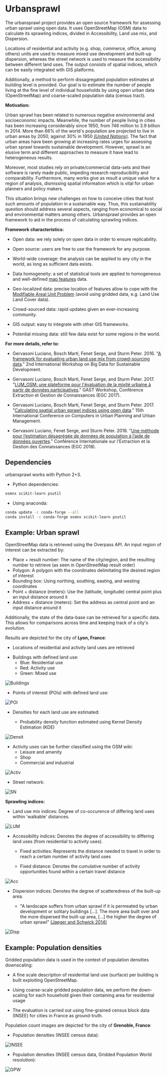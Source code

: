 # Urbansprawl

The urbansprawl project provides an open source framework for assessing urban sprawl using open data.
It uses OpenStreetMap (OSM) data to calculate its sprawling indices, divided in Accessibility, Land use mix, and Dispersion.

Locations of residential and activity (e.g. shop, commerce, office, among others) units are used to measure mixed use development and built-up dispersion, whereas the street network is used to measure the accessibility between different land uses.
The output consists of spatial indices, which can be easily integrated with GIS platforms.

Additionally, a method to perform dissagregated population estimates at building level is provided.
Our goal is to estimate the number of people living at the fine level of individual households by using open urban data (OpenStreetMap) and coarse-scaled population data (census tract).

**Motivation:**

Urban sprawl has been related to numerous negative environmental and socioeconomic impacts. 
Meanwhile, the number of people living in cities has been increasing considerably since 1950, from 746 million to 3.9 billion in 2014. More than 66% of the world's population are projected to live in urban areas by 2050, against 30% in 1950 <cite>[(United Nations)][1]</cite>.
The fact that urban areas have been growing at increasing rates urges for assessing urban sprawl towards sustainable development.
However, sprawl is an elusive term and different approaches to measure it have lead to heterogeneous results. 

[1]:https://esa.un.org/unpd/wup/publications/files/wup2014-highlights.pdf

Moreover, most studies rely on private/commercial data-sets and their software is rarely made public, impeding research reproducibility and comparability. 
Furthermore, many works give as result a unique value for a region of analysis, dismissing spatial information which is vital for urban planners and policy makers. 

This situation brings new challenges on how to conceive cities that host such amounts of population in a sustainable way. Thus, this sustainability question should address several aspects, ranging from economical to social and environmental matters among others.
Urbansprawl provides an open framework to aid in the process of calculating sprawling indices.

**Framework characteristics:**

* Open data: we rely solely on open data in order to ensure replicability.

* Open source: users are free to use the framework for any purpose.

* World-wide coverage: the analysis can be applied to any city in the world, as long as sufficient data exists.

* Data homogeneity: a set of statistical tools are applied to homogeneous and well-defined [map features](https://wiki.openstreetmap.org/wiki/Map_Features) data.

* Geo-localized data: precise location of features allow to cope with the [Modifiable Areal Unit Problem](https://en.wikipedia.org/wiki/Modifiable_areal_unit_problem) (avoid using gridded data, e.g. Land Use Land Cover data).

* Crowd-sourced data: rapid updates given an ever-increasing community.

* GIS output: easy to integrate with other GIS frameworks.

* Potential missing data: still few data exist for some regions in the world.


**For more details, refer to:**

* Gervasoni Luciano, Bosch Martí, Fenet Serge, and Sturm Peter. 2016. "[A framework for evaluating urban land use mix from crowd-sourcing data](https://hal.inria.fr/hal-01396792)." 2nd International Workshop on Big Data for Sustainable Development.

* Gervasoni Luciano, Bosch Martí, Fenet Serge, and Sturm Peter. 2017. "[LUM_OSM: une plateforme pour l'évaluation de la mixité urbaine à partir de données participatives](https://hal.inria.fr/hal-01548341)." GAST Workshop, Conférence Extraction et Gestion de Connaissances (EGC 2017).

* Gervasoni Luciano, Bosch Martí, Fenet Serge, and Sturm Peter. 2017. "[Calculating spatial urban sprawl indices using open data](https://hal.inria.fr/hal-01535469)." 15th International Conference on Computers in Urban Planning and Urban Management.

* Gervasoni Luciano, Fenet Serge, and Sturm Peter. 2018. "[Une méthode pour l’estimation désagrégée de données de population à l’aide de données ouvertes](https://hal.inria.fr/hal-01667975)." Conférence Internationale sur l'Extraction et la Gestion des Connaissances (EGC 2018).


## Dependencies

urbansprawl works with Python 2+3.

- Python dependencies:
```sh
osmnx scikit-learn psutil
```

* Using anaconda:
```sh
conda update -c conda-forge --all
conda install -c conda-forge osmnx scikit-learn psutil
```

## Example: Urban sprawl

OpenStreetMap data is retrieved using the Overpass API.
An input region of interest can be extracted by:

* Place + result number: The name of the city/region, and the resulting number to retrieve (as seen in OpenStreetMap result order)
* Polygon: A polygon with the coordinates delimitating the desired region of interest
* Bounding box: Using northing, southing, easting, and westing coordinates
* Point + distance (meters): Use the (latitude, longitude) central point plus an input distance around it
* Address + distance (meters): Set the address as central point and an input distance around it

Additionally, the state of the data-base can be retrieved for a specific data. 
This allows for comparisons across time and keeping track of a city's evolution.

Results are depicted for the city of **Lyon, France**:

- Locations of residential and activity land uses are retrieved

* Buildings with defined land use:
	* Blue: Residential use
	* Red: Activity use
	* Green: Mixed use

![Buildings](examples/images/Lyon_Buildings.png?raw=true)

* Points of interest (POIs) with defined land use:

![POI](examples/images/Lyon_POIs.png?raw=true)

- Densities for each land use are estimated:

	* Probability density function estimated using Kernel Density Estimation (KDE)

![Densit](examples/images/Lyon_densities.png?raw=true)

* Activity uses can be further classified using the OSM wiki:
	* Leisure and amenity
	* Shop
	* Commercial and industrial

![Activ](examples/images/Lyon_activities_densities.png?raw=true)

- Street network:

![SN](examples/images/Lyon_graph.png?raw=true)

**Sprawling indices:**

- Land use mix indices: Degree of co-occurence of differing land uses within 'walkable' distances.

![LUM](examples/images/Lyon_Landusemix.png?raw=true)

- Accessibility indices: Denotes the degree of accessibility to differing land uses (from residential to activity uses).

	* Fixed activities: Represents the distance needed to travel in order to reach a certain number of activity land uses

	* Fixed distance: Denotes the cumulative number of activity opportunities found within a certain travel distance

![Acc](examples/images/Lyon_Accessibility.png?raw=true)

- Dispersion indices: Denotes the degree of scatteredness of the built-up area.

	* "A landscape suffers from urban sprawl if it is permeated by urban development or solitary buildings [...]. The more area built over and the more dispersed the built-up area, [...] the higher the degree of urban sprawl" [(Jaeger and Schwick 2014)](http://www.sciencedirect.com/science/article/pii/S1470160X13004858)

![Disp](examples/images/Lyon_Dispersion.png?raw=true)

## Example: Population densities

Gridded population data is used in the context of population densities downscaling:

* A fine scale description of residential land use (surface) per building is built exploiting OpenStreetMap.

* Using coarse-scale gridded population data, we perform the down-scaling for each household given their containing area for residential usage

* The evaluation is carried out using fine-grained census block data (INSEE) for cities in France as ground-truth.

Population count images are depicted for the city of **Grenoble, France**:

- Population densities (INSEE census data):

![INSEE](examples/images/Grenoble_INSEE.png?raw=true)


- Population densities (INSEE census data, Gridded Population World resolution):

![GPW](examples/images/Grenoble_GPW_simulation.png?raw=true)
